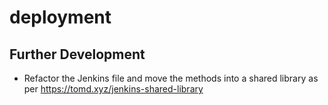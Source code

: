 # deployment

## Further Development

* Refactor the Jenkins file and move the methods into a shared library as per https://tomd.xyz/jenkins-shared-library